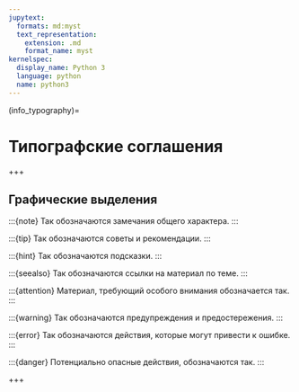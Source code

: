 ```yaml
---
jupytext:
  formats: md:myst
  text_representation:
    extension: .md
    format_name: myst
kernelspec:
  display_name: Python 3
  language: python
  name: python3
---
```


(info_typography)=
# Типографские соглашения

+++

## Графические выделения

<!--
:::{admonition} This is a title
:class: note
:class: warning
:class: tip
:class: caution
:class: attention
:class: danger
:class: error
:class: hint
:class: important
:class: seealso
An example of an admonition with a title.
:::
-->

:::{note}
Так обозначаются замечания общего характера.
:::

:::{tip}
Так обозначаются советы и рекомендации.
:::

:::{hint}
Так обозначаются подсказки.
:::

:::{seealso}
Так обозначаются ссылки на материал по теме.
:::

:::{attention}
Материал, требующий особого внимания обозначается так.
:::

:::{warning}
Так обозначаются предупреждения и предостережения.
:::

:::{error}
Так обозначаются действия, которые могут привести к ошибке.
:::

:::{danger}
Потенциально опасные действия, обозначаются так.
:::

+++
